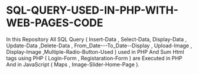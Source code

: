 # SQL-QUERY-USED-IN-PHP-WITH-WEB-PAGES-CODE
In this Repository All SQL Query ( Insert-Data , Select-Data, Display-Data , Update-Data ,Delete-Data , From_Date---To_Date--Display , Upload-Image , Display-Image ,Multiple-Radio-Button-Used )  used in PHP And Sum Html tags using PHP ( Login-Form , Registaration-Form ) are Executed in PHP And in JavaScript ( Maps , Image-Slider-Home-Page ).
